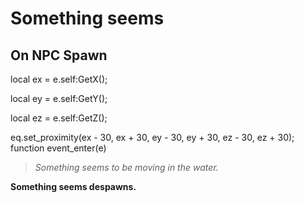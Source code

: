 # Something seems



## On NPC Spawn

local ex = e.self:GetX();

local ey = e.self:GetY();

local ez = e.self:GetZ();

eq.set_proximity(ex - 30, ex + 30, ey - 30, ey + 30, ez - 30, ez + 30);
function event_enter(e)

>*Something seems to be moving in the water.*

**Something seems despawns.**